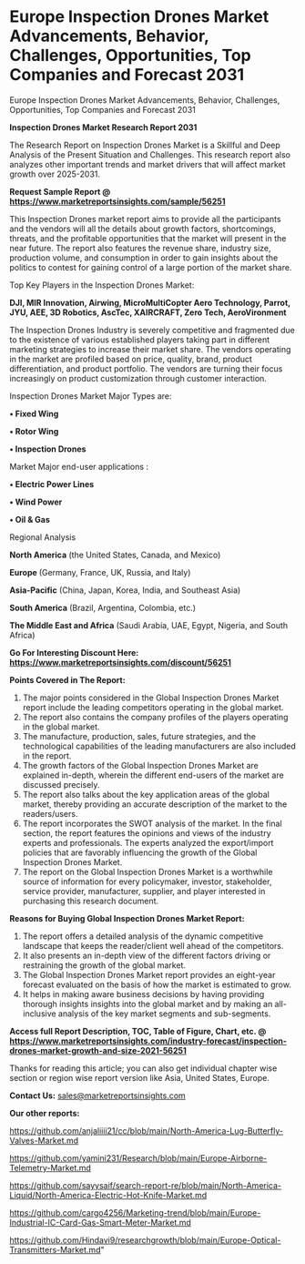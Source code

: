 # Europe Inspection Drones Market Advancements, Behavior, Challenges, Opportunities, Top Companies and Forecast 2031
Europe Inspection Drones Market Advancements, Behavior, Challenges, Opportunities, Top Companies and Forecast 2031

<strong>Inspection Drones Market Research Report 2031</strong>

The Research Report on Inspection Drones Market is a Skillful and Deep Analysis of the Present Situation and Challenges. This research report also analyzes other important trends and market drivers that will affect market growth over 2025-2031.

<strong>Request Sample Report @ <a href=https://www.marketreportsinsights.com/sample/56251>https://www.marketreportsinsights.com/sample/56251</a></strong>

This Inspection Drones market report aims to provide all the participants and the vendors will all the details about growth factors, shortcomings, threats, and the profitable opportunities that the market will present in the near future. The report also features the revenue share, industry size, production volume, and consumption in order to gain insights about the politics to contest for gaining control of a large portion of the market share.

Top Key Players in the Inspection Drones Market:

<strong>DJI, MIR Innovation, Airwing, MicroMultiCopter Aero Technology, Parrot, JYU, AEE, 3D Robotics, AscTec, XAIRCRAFT, Zero Tech, AeroVironment</strong>

The Inspection Drones Industry is severely competitive and fragmented due to the existence of various established players taking part in different marketing strategies to increase their market share. The vendors operating in the market are profiled based on price, quality, brand, product differentiation, and product portfolio. The vendors are turning their focus increasingly on product customization through customer interaction.

Inspection Drones Market Major Types are:

<strong>• Fixed Wing

• Rotor Wing

• Inspection Drones</strong>

Market Major end-user applications :

<strong>• Electric Power Lines

• Wind Power

• Oil & Gas</strong>

Regional Analysis

</u><strong><b>North America</b></strong> (the United States, Canada, and Mexico)

<strong><b>Europe </b></strong>(Germany, France, UK, Russia, and Italy)

<strong><b>Asia-Pacific</b></strong> (China, Japan, Korea, India, and Southeast Asia)

<strong><b>South America</b></strong> (Brazil, Argentina, Colombia, etc.)

<strong><b>The Middle East and Africa</b></strong> (Saudi Arabia, UAE, Egypt, Nigeria, and South Africa)

<strong>Go For Interesting Discount Here: <a href=https://www.marketreportsinsights.com/discount/56251>https://www.marketreportsinsights.com/discount/56251</a></strong>

<strong>Points Covered in The Report:</strong>
<ol>
  <li>The major points considered in the Global Inspection Drones Market report include the leading competitors operating in the global market.</li>
  <li>The report also contains the company profiles of the players operating in the global market.</li>
  <li>The manufacture, production, sales, future strategies, and the technological capabilities of the leading manufacturers are also included in the report.</li>
  <li>The growth factors of the Global Inspection Drones Market are explained in-depth, wherein the different end-users of the market are discussed precisely.</li>
  <li>The report also talks about the key application areas of the global market, thereby providing an accurate description of the market to the readers/users.</li>
  <li>The report incorporates the SWOT analysis of the market. In the final section, the report features the opinions and views of the industry experts and professionals. The experts analyzed the export/import policies that are favorably influencing the growth of the Global Inspection Drones Market.</li>
  <li>The report on the Global Inspection Drones Market is a worthwhile source of information for every policymaker, investor, stakeholder, service provider, manufacturer, supplier, and player interested in purchasing this research document.</li>
</ol>
<strong>Reasons for Buying Global Inspection Drones Market Report:</strong>

<ol>
  <li>The report offers a detailed analysis of the dynamic competitive landscape that keeps the reader/client well ahead of the competitors.</li>
  <li>It also presents an in-depth view of the different factors driving or restraining the growth of the global market.</li>
  <li>The Global Inspection Drones Market report provides an eight-year forecast evaluated on the basis of how the market is estimated to grow.</li>
  <li>It helps in making aware business decisions by having providing thorough insights insights into the global market and by making an all-inclusive analysis of the key market segments and sub-segments.</li>
</ol>
<strong>Access full Report Description, TOC, Table of Figure, Chart, etc. @ <a href=https://www.marketreportsinsights.com/industry-forecast/inspection-drones-market-growth-and-size-2021-56251>https://www.marketreportsinsights.com/industry-forecast/inspection-drones-market-growth-and-size-2021-56251</a></strong>


Thanks for reading this article; you can also get individual chapter wise section or region wise report version like Asia, United States, Europe.

<strong>Contact Us:</strong>
sales@marketreportsinsights.com

<strong>Our other reports:</strong>

<a href=https://github.com/anjaliiii21/cc/blob/main/North-America-Lug-Butterfly-Valves-Market.md>https://github.com/anjaliiii21/cc/blob/main/North-America-Lug-Butterfly-Valves-Market.md</a>

<a href=https://github.com/yamini231/Research/blob/main/Europe-Airborne-Telemetry-Market.md>https://github.com/yamini231/Research/blob/main/Europe-Airborne-Telemetry-Market.md</a>

<a href=https://github.com/sayysaif/search-report-re/blob/main/North-America-Liquid/North-America-Electric-Hot-Knife-Market.md>https://github.com/sayysaif/search-report-re/blob/main/North-America-Liquid/North-America-Electric-Hot-Knife-Market.md</a>

<a href=https://github.com/cargo4256/Marketing-trend/blob/main/Europe-Industrial-IC-Card-Gas-Smart-Meter-Market.md>https://github.com/cargo4256/Marketing-trend/blob/main/Europe-Industrial-IC-Card-Gas-Smart-Meter-Market.md</a>

<a href=https://github.com/Hindavi9/researchgrowth/blob/main/Europe-Optical-Transmitters-Market.md>https://github.com/Hindavi9/researchgrowth/blob/main/Europe-Optical-Transmitters-Market.md</a>"
